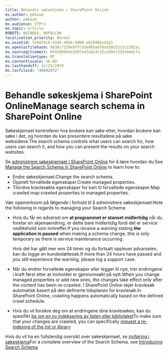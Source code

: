 ```yaml
---
title: Behandle søkeskjema i SharePoint Online
ms.author: pebaum
author: pebaum
ms.audience: ITPro
ms.topic: article
ROBOTS: NOINDEX, NOFOLLOW
localization_priority: Normal
ms.assetid: fe00f4c0-44d5-49d4-9db0-a62698bcd1d1
ms.openlocfilehash: 9836cf139e97fc556995a8f0ad38c51c5c2392ac
ms.sourcegitcommit: 0f0186044a3597e42ad14c32ca58e7224344dcfa
ms.translationtype: MT
ms.contentlocale: nb-NO
ms.lasthandoff: 12/15/2019
ms.locfileid: "40042972"
---
```

# <a name="manage-search-schema-in-sharepoint-online"></a><span data-ttu-id="e4418-102">Behandle søkeskjema i SharePoint Online</span><span class="sxs-lookup"><span data-stu-id="e4418-102">Manage search schema in SharePoint Online</span></span>

<span data-ttu-id="e4418-103">Søkeskjemaet kontrollerer hva brukere kan søke etter, hvordan brukere kan søke i det, og hvordan du kan presentere resultatene på søke websidene.</span><span class="sxs-lookup"><span data-stu-id="e4418-103">The search schema controls what users can search for, how users can search it, and how you can present the results on your search websites.</span></span> 

<span data-ttu-id="e4418-104">Se [administrere søkeskjemaet i SharePoint Online](https://docs.microsoft.com/sharepoint/manage-search-schema) for å lære hvordan du:</span><span class="sxs-lookup"><span data-stu-id="e4418-104">See [Manage the Search Schema in SharePoint Online](https://docs.microsoft.com/sharepoint/manage-search-schema) to learn how to:</span></span> 
- <span data-ttu-id="e4418-105">Endre søkeskjemaet.</span><span class="sxs-lookup"><span data-stu-id="e4418-105">Change the search schema.</span></span>
- <span data-ttu-id="e4418-106">Opprett forvaltede egenskaper.</span><span class="sxs-lookup"><span data-stu-id="e4418-106">Create managed properties.</span></span>
- <span data-ttu-id="e4418-107">Tilordne kravlesøkte egenskaper for kart til forvaltede egenskaper.</span><span class="sxs-lookup"><span data-stu-id="e4418-107">Map crawled map crawled properties to managed properties.</span></span>

<span data-ttu-id="e4418-108">Vær oppmerksom på følgende i forhold til å administrere søkeskjemaet:</span><span class="sxs-lookup"><span data-stu-id="e4418-108">Note the following in regards to managing your Search Schema:</span></span>

- <span data-ttu-id="e4418-109">Hvis du får en advarsel om **at programmet er stanset midlertidig** når du foretar en skjemaendring, er dette bare midlertidig fordi det er service vedlikehold som inntreffer.</span><span class="sxs-lookup"><span data-stu-id="e4418-109">If you receive a warning stating **the application is paused** when making a schema change, this is only temporary as there is service maintenance occurring.</span></span> 

    <span data-ttu-id="e4418-110">Hvis det har gått mer enn 24 timer og du fortsatt opplever advarselen, kan du logge en kundestøttesak.</span><span class="sxs-lookup"><span data-stu-id="e4418-110">If more than 24 hours have passed and you still experience the warning, please log a support case.</span></span>
- <span data-ttu-id="e4418-111">Når du endrer forvaltede egenskaper eller legger til nye, trer endringene i kraft først etter at innholdet er gjennomsøkt på nytt.</span><span class="sxs-lookup"><span data-stu-id="e4418-111">When you change managed properties or add new ones, the changes take effect only after the content has been re-crawled.</span></span> <span data-ttu-id="e4418-112">I SharePoint Online skjer kravlesøk automatisk basert på den definerte tidsplanen for kravlesøk.</span><span class="sxs-lookup"><span data-stu-id="e4418-112">In SharePoint Online, crawling happens automatically based on the defined crawl schedule.</span></span>
- <span data-ttu-id="e4418-113">Hvis du vil forsikre deg om at endringene dine kravlesøkes, kan du spesifikt [be om en ny indeksering av listen eller biblioteket](https://docs.microsoft.com/sharepoint/manage-search-schema#request-re-indexing-of-a-document-library-or-list)</span><span class="sxs-lookup"><span data-stu-id="e4418-113">To make sure that your changes are crawled, you can specifically [request a re-indexing of the list or library](https://docs.microsoft.com/sharepoint/manage-search-schema#request-re-indexing-of-a-document-library-or-list)</span></span> 

<span data-ttu-id="e4418-114">Hvis du vil ha en fullstendig oversikt over søkeskjemaet, se [innføring i søkeskjema](https://blogs.technet.microsoft.com/tothesharepoint/2012/11/25/introducing-search-schema-for-sharepoint-2013/)</span><span class="sxs-lookup"><span data-stu-id="e4418-114">For a complete overview of the Search Schema, see [Introducing Search Schema](https://blogs.technet.microsoft.com/tothesharepoint/2012/11/25/introducing-search-schema-for-sharepoint-2013/)</span></span> 


